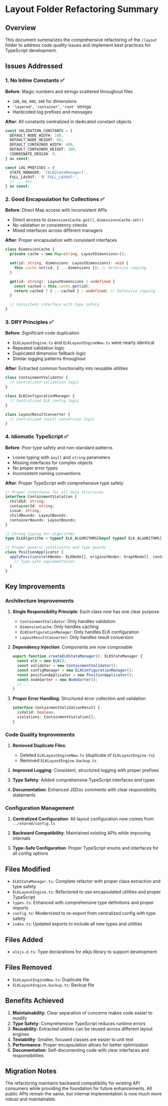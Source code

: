 # Layout Folder Refactoring Summary

## Overview
This document summarizes the comprehensive refactoring of the `/layout` folder to address code quality issues and implement best practices for TypeScript development.

## Issues Addressed

### 1. No Inline Constants ✅
**Before**: Magic numbers and strings scattered throughout files
- `180`, `60`, `400`, `300` for dimensions
- `'layered'`, `'container'`, `'root'` strings
- Hardcoded log prefixes and messages

**After**: All constants centralized in dedicated constant objects
```typescript
const VALIDATION_CONSTANTS = {
  DEFAULT_NODE_WIDTH: 180,
  DEFAULT_NODE_HEIGHT: 60,
  DEFAULT_CONTAINER_WIDTH: 400,
  DEFAULT_CONTAINER_HEIGHT: 300,
  COORDINATE_ORIGIN: 0,
} as const;

const LOG_PREFIXES = {
  STATE_MANAGER: '[ELKStateManager]',
  FULL_LAYOUT: '🏗️ FULL_LAYOUT:',
  // ... etc
} as const;
```

### 2. Good Encapsulation for Collections ✅
**Before**: Direct Map access with inconsistent APIs
- Direct access to `dimensionsCache.get()`, `dimensionsCache.set()`
- No validation or consistency checks
- Mixed interfaces across different managers

**After**: Proper encapsulation with consistent interfaces
```typescript
class DimensionCache {
  private cache = new Map<string, LayoutDimensions>();

  set(id: string, dimensions: LayoutDimensions): void {
    this.cache.set(id, { ...dimensions }); // Defensive copying
  }

  get(id: string): LayoutDimensions | undefined {
    const cached = this.cache.get(id);
    return cached ? { ...cached } : undefined; // Defensive copying
  }

  // Consistent interface with type safety
}
```

### 3. DRY Principles ✅
**Before**: Significant code duplication
- `ELKLayoutEngine.ts` and `ELKLayoutEngineNew.ts` were nearly identical
- Repeated validation logic
- Duplicated dimension fallback logic
- Similar logging patterns throughout

**After**: Extracted common functionality into reusable utilities
```typescript
class ContainmentValidator {
  // Centralized validation logic
}

class ELKConfigurationManager {
  // Centralized ELK config logic
}

class LayoutResultConverter {
  // Centralized result conversion logic
}
```

### 4. Idiomatic TypeScript ✅
**Before**: Poor type safety and non-standard patterns
- Loose typing with `any[]` and `string` parameters
- Missing interfaces for complex objects
- No proper error types
- Inconsistent naming conventions

**After**: Proper TypeScript with comprehensive type safety
```typescript
// Proper interfaces for all data structures
interface ContainmentViolation {
  childId: string;
  containerId: string;
  issue: string;
  childBounds: LayoutBounds;
  containerBounds: LayoutBounds;
}

// Strong typing for algorithms
type ELKAlgorithm = typeof ELK_ALGORITHMS[keyof typeof ELK_ALGORITHMS];

// Proper generic constraints and type guards
class PositionApplicator {
  applyPositions(elkNodes: ELKNode[], originalNodes: GraphNode[], containers: Container[]): any[] {
    // Type-safe implementation
  }
}
```

## Key Improvements

### Architecture Improvements

1. **Single Responsibility Principle**: Each class now has one clear purpose
   - `ContainmentValidator`: Only handles validation
   - `DimensionCache`: Only handles caching
   - `ELKConfigurationManager`: Only handles ELK configuration
   - `LayoutResultConverter`: Only handles result conversion

2. **Dependency Injection**: Components are now composable
   ```typescript
   export function createELKStateManager(): ELKStateManager {
     const elk = new ELK();
     const validator = new ContainmentValidator();
     const configManager = new ELKConfigurationManager();
     const positionApplicator = new PositionApplicator();
     const nodeSorter = new NodeSorter();
     // ...
   }
   ```

3. **Proper Error Handling**: Structured error collection and validation
   ```typescript
   interface ContainmentValidationResult {
     isValid: boolean;
     violations: ContainmentViolation[];
   }
   ```

### Code Quality Improvements

1. **Removed Duplicate Files**: 
   - Deleted `ELKLayoutEngineNew.ts` (duplicate of `ELKLayoutEngine.ts`)
   - Removed `ELKLayoutEngine.backup.ts`

2. **Improved Logging**: Consistent, structured logging with proper prefixes

3. **Type Safety**: Added comprehensive TypeScript interfaces and types

4. **Documentation**: Enhanced JSDoc comments with clear responsibility statements

### Configuration Management

1. **Centralized Configuration**: All layout configuration now comes from `../shared/config.ts`

2. **Backward Compatibility**: Maintained existing APIs while improving internals

3. **Type-Safe Configuration**: Proper TypeScript enums and interfaces for all config options

## Files Modified

- `ELKStateManager.ts`: Complete refactor with proper class extraction and type safety
- `ELKLayoutEngine.ts`: Refactored to use encapsulated utilities and proper TypeScript
- `types.ts`: Enhanced with comprehensive type definitions and proper imports
- `config.ts`: Modernized to re-export from centralized config with type safety
- `index.ts`: Updated exports to include all new types and utilities

## Files Added

- `elkjs.d.ts`: Type declarations for elkjs library to support development

## Files Removed

- `ELKLayoutEngineNew.ts`: Duplicate file
- `ELKLayoutEngine.backup.ts`: Backup file

## Benefits Achieved

1. **Maintainability**: Clear separation of concerns makes code easier to modify
2. **Type Safety**: Comprehensive TypeScript reduces runtime errors
3. **Reusability**: Extracted utilities can be reused across different layout engines
4. **Testability**: Smaller, focused classes are easier to unit test
5. **Performance**: Proper encapsulation allows for better optimization
6. **Documentation**: Self-documenting code with clear interfaces and responsibilities

## Migration Notes

The refactoring maintains backward compatibility for existing API consumers while providing the foundation for future enhancements. All public APIs remain the same, but internal implementation is now much more robust and maintainable.
